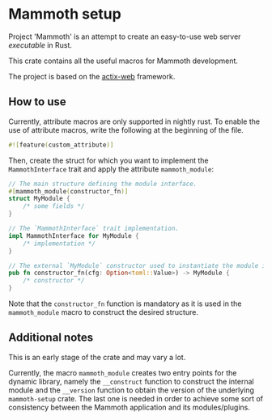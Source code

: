 # Mammoth setup

Project 'Mammoth' is an attempt to create an easy-to-use web server _executable_ in Rust.

This crate contains all the useful macros for Mammoth development.

The project is based on the [actix-web](https://github.com/actix/actix-web) framework.

## How to use

Currently, attribute macros are only supported in nightly rust.
To enable the use of attribute macros, write the following at the beginning of the file.
```rust
#![feature(custom_attribute)]
```

Then, create the struct for which you want to implement the `MammothInterface` trait and apply the attribute `mammoth_module`:
```rust
// The main structure defining the module interface.
#[mammoth_module(constructor_fn)]
struct MyModule {
    /* some fields */
}

// The `MammothInterface` trait implementation.
impl MammothInterface for MyModule {
    /* implementation */
}

// The external `MyModule` constructor used to instantiate the module interface.
pub fn constructor_fn(cfg: Option<toml::Value>) -> MyModule {
    /* constructor */
}
```
Note that the `constructor_fn` function is mandatory as it is used in the `mammoth_module` macro to construct the desired structure.

## Additional notes

This is an early stage of the crate and may vary a lot.

Currently, the macro `mammoth_module` creates two entry points for the dynamic library, namely the `__construct` function to construct the internal module and the `__version` function to obtain the version of the underlying `mammoth-setup` crate.
The last one is needed in order to achieve some sort of consistency between the Mammoth application and its modules/plugins.  